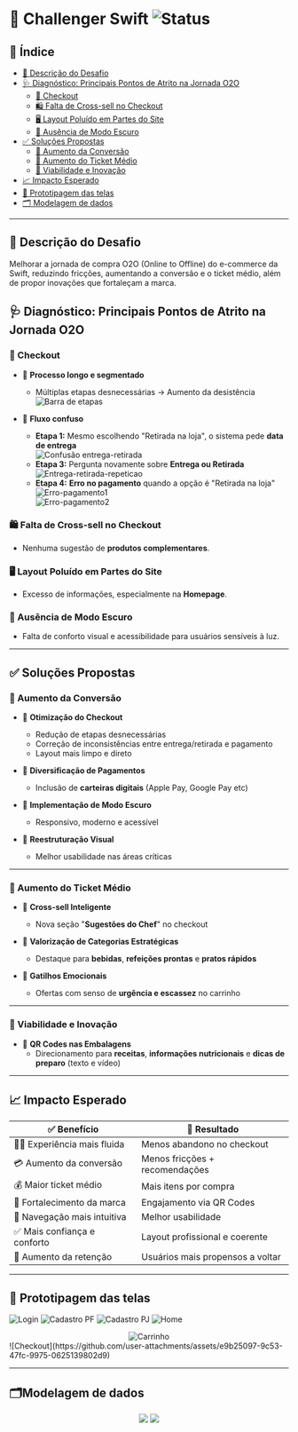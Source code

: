 # 🚀 Challenger Swift ![Status](https://img.shields.io/badge/Status-Em%20Andamento-blue)

## 📑 Índice

- [📌 Descrição do Desafio](#-descrição-do-desafio)
- [🩺 Diagnóstico: Principais Pontos de Atrito na Jornada O2O](#-diagnóstico-principais-pontos-de-atrito-na-jornada-o2o)
  - [🛒 Checkout](#-checkout)
  - [🛍️ Falta de Cross-sell no Checkout](#-falta-de-cross-sell-no-checkout)
  - [🖥️ Layout Poluído em Partes do Site](#-layout-poluído-em-partes-do-site) 
  - [🌙 Ausência de Modo Escuro](#-ausência-de-modo-escuro)
- [✅ Soluções Propostas](#-soluções-propostas)
  - [🎯 Aumento da Conversão](#-aumento-da-conversão)
  - [💸 Aumento do Ticket Médio](#-aumento-do-ticket-médio)
  - [🚀 Viabilidade e Inovação](#-viabilidade-e-inovação)
- [📈 Impacto Esperado](#-impacto-esperado)
- [🎨 Prototipagem das telas](#-prototipagem-das-telas)
- [🗂️ Modelagem de dados](#️modelagem-de-dados)

---

## 📌 Descrição do Desafio

Melhorar a jornada de compra O2O (Online to Offline) do e-commerce da Swift, reduzindo fricções, aumentando a conversão e o ticket médio, além de propor inovações que fortaleçam a marca.


## 🩺 Diagnóstico: Principais Pontos de Atrito na Jornada O2O

### 🛒 Checkout
- 🔸 **Processo longo e segmentado**
  - Múltiplas etapas desnecessárias → Aumento da desistência  
  ![Barra de etapas](https://github.com/user-attachments/assets/d555f4f3-fe64-4a57-816b-cad0f7a86a27)

- 🔸 **Fluxo confuso**
  - **Etapa 1:** Mesmo escolhendo "Retirada na loja", o sistema pede **data de entrega**  
  ![Confusão entrega-retirada](https://github.com/user-attachments/assets/8fd9e645-6df6-4a7b-9d0f-de7a7ed172b7)
  - **Etapa 3:** Pergunta novamente sobre **Entrega ou Retirada**  
  ![Entrega-retirada-repeticao](https://github.com/user-attachments/assets/812b8861-7f85-40c3-a4e1-145f1c80118b)
  - **Etapa 4:** **Erro no pagamento** quando a opção é "Retirada na loja"  
  ![Erro-pagamento1](https://github.com/user-attachments/assets/df605544-686f-41a3-93c2-0b6406a47d94)  
  ![Erro-pagamento2](https://github.com/user-attachments/assets/07f12ba7-23d5-4bc2-b9af-60d97fa3bca9)

### 🛍️ Falta de Cross-sell no Checkout
- Nenhuma sugestão de **produtos complementares**.

### 🖥️ Layout Poluído em Partes do Site
- Excesso de informações, especialmente na **Homepage**.

### 🌙 Ausência de Modo Escuro
- Falta de conforto visual e acessibilidade para usuários sensíveis à luz.

---

## ✅ Soluções Propostas

### 🎯 Aumento da Conversão
- 🔹 **Otimização do Checkout**
  - Redução de etapas desnecessárias
  - Correção de inconsistências entre entrega/retirada e pagamento
  - Layout mais limpo e direto

- 🔹 **Diversificação de Pagamentos**
  - Inclusão de **carteiras digitais** (Apple Pay, Google Pay etc)

- 🔹 **Implementação de Modo Escuro**
  - Responsivo, moderno e acessível

- 🔹 **Reestruturação Visual**
  - Melhor usabilidade nas áreas críticas

---

### 💸 Aumento do Ticket Médio
- 🔹 **Cross-sell Inteligente**
  - Nova seção "**Sugestões do Chef**" no checkout

- 🔹 **Valorização de Categorias Estratégicas**
  - Destaque para **bebidas**, **refeições prontas** e **pratos rápidos**

- 🔹 **Gatilhos Emocionais**
  - Ofertas com senso de **urgência e escassez** no carrinho

---

### 🚀 Viabilidade e Inovação
- 🔹 **QR Codes nas Embalagens**
  - Direcionamento para **receitas**, **informações nutricionais** e **dicas de preparo** (texto e vídeo)

---

## 📈 Impacto Esperado

| ✅ Benefício | 🎯 Resultado |
|--|--|
| 🏃‍♂️ Experiência mais fluida | Menos abandono no checkout |
| 💳 Aumento da conversão | Menos fricções + recomendações |
| 💰 Maior ticket médio | Mais itens por compra |
| 💎 Fortalecimento da marca | Engajamento via QR Codes |
| 🧭 Navegação mais intuitiva | Melhor usabilidade |
| ✅ Mais confiança e conforto | Layout profissional e coerente |
| 🔁 Aumento da retenção | Usuários mais propensos a voltar |

---

## 🎨 Prototipagem das telas
![Login](https://github.com/user-attachments/assets/298d7fcd-18cf-47d2-99ab-624c300a5bd2)
![Cadastro PF](https://github.com/user-attachments/assets/d5459486-6963-43c3-9782-564494bb3ca2)
![Cadastro PJ](https://github.com/user-attachments/assets/e89f11de-39fb-41f5-9a84-00dafb4bc057)
![Home](https://github.com/user-attachments/assets/8a28dc96-bc19-4ddb-8b4d-65ffee185a15)
<div align=center> <img src="https://github.com/user-attachments/assets/098926b7-9ed1-4948-a621-7e557c27cd91" alt="Carrinho"> </div>
![Checkout](https://github.com/user-attachments/assets/e9b25097-9c53-47fc-9975-0625139802d9)

---

## 🗂️Modelagem de dados
<div align=center>
  <img src="https://github.com/user-attachments/assets/7f0efc68-cbb7-4395-90f5-ecbf58e09be4" alt"Swift-Logical">
  <img src="https://github.com/user-attachments/assets/35210511-c16c-4b6f-990a-8622e583e521" alt"Swift-Relational">  
</div>










